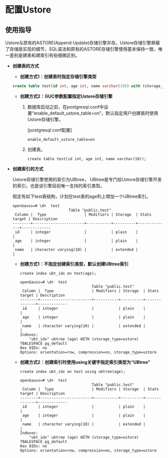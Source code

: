 # 配置Ustore

## 使用指导<a name="section2190298487"></a>

Ustore与原有的ASTORE(Append Update)存储引擎并存。Ustore存储引擎屏蔽了存储层实现的细节，SQL语法和原有的ASTORE存储引擎使用基本保持一致，唯一差别是建表和建索引有些细微区别。

- **创建表的方式**

  - **创建方式1：创建表时指定存储引擎类型**

  ```sql
  create table test(id int, age int, name varchar(10)) with (storage_type=ustore);
  ```

  - **创建方式2：GUC参数配置指定Ustore存储引擎**

    1. 数据库启动之前，在postgresql.conf中设置“enable_default_ustore_table=on”，默认指定用户创建表时使用Ustore存储引擎。

       [postgresql.conf配置]

       ```
       enable_default_ustore_table=on
       ```

    2. 创建表。

       ```
       create table test(id int, age int, name varchar(10));
       ```

-   **创建索引的方式**

    Ustore存储引擎使用的索引为UBtree， UBtree是专门给Ustore存储引擎开发的索引，也是该引擎目前唯一支持的索引类型。

    假定有如下test表结构，计划在test表的age列上增加一个UBtree索引。

    ```
    openGauss=# \d+  test
                             Table "public.test"
     Column |  Type                 | Modifiers | Storage  | Stats target | Description
    --------+-----------------------+-----------+----------+--------------+-------------
     id     | integer               |           | plain    |              |
     age    | integer               |           | plain    |              |
     name   | character varying(10) |           | extended |              |
    ```

    -   **创建方式1：不指定创建索引类型，默认创建UBtree索引**

        ```
        create index ubt_idx on test(age);
        ```

        ```
        openGauss=# \d+  test
                                        Table "public.test"
         Column |  Type                 | Modifiers | Storage  | Stats target | Description
        --------+-----------------------+-----------+----------+--------------+-------------
         id     | integer               |           | plain    |              |
         age    | integer               |           | plain    |              |
         name   | character varying(10) |           | extended |              |
        Indexes:
            "ubt_idx" ubtree (age) WITH (storage_type=ustore) TBALESPACE pg_default
        Has OIDs: no
        Options: orientation=row, compression=no, storage_type=ustore
        ```

    -   **创建方式2：创建索引时使用using关键字指定索引类型为“UBtree”**

        ```
        create index ubt_idx on test using ubtree(age);
        ```

        ```
        openGauss=# \d+  test
                                        Table "public.test"
         Column |  Type                 | Modifiers | Storage  | Stats target | Description
        --------+-----------------------+-----------+----------+--------------+-------------
         id     | integer               |           | plain    |              |
         age    | integer               |           | plain    |              |
         name   | character varying(10) |           | extended |              |
        Indexes:
            "ubt_idx" ubtree (age) WITH (storage_type=ustore) TBALESPACE pg_default
        Has OIDs: no
        Options: orientation=row, compression=no, storage_type=ustore
        ```
